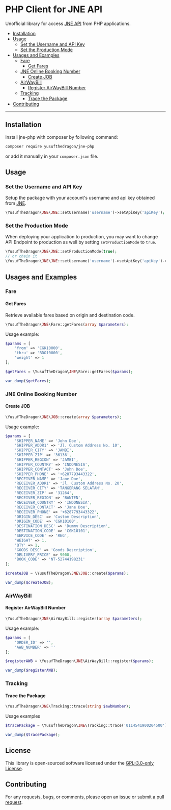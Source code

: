 # PHP Client for JNE API

Unofficial library for access [JNE API](https://apidash.jne.co.id/) from PHP applications.

- [Installation](#installation)
- [Usage](#usage)
  - [Set the Username and API Key](#set-the-username-and-api-key)
  - [Set the Production Mode](#set-the-production-mode)
- [Usages and Examples](#usages-and-examples)
  - [Fare](#fare)
    - [Get Fares](#get-fares)
  - [JNE Online Booking Number](#jne-online-booking-number)
    - [Create JOB](#create-job)
  - [AirWayBill](#airwaybill)
    - [Register AirWayBill Number](#register-airwaybill-number)
  - [Tracking](#tracking)
    - [Trace the Package](#trace-the-package)
- [Contributing](#contributing)

---

## Installation

Install jne-php with composer by following command:

```bash
composer require yusufthedragon/jne-php
```

or add it manually in your `composer.json` file.

## Usage

### Set the Username and API Key

Setup the package with your account's username and api key obtained from [JNE](https://apidash.jne.co.id).

```php
\YusufTheDragon\JNE\JNE::setUsername('username')->setApiKey('apiKey');
```

### Set the Production Mode

When deploying your application to production, you may want to change API Endpoint to production as well by setting `setProductionMode` to `true`.

```php
\YusufTheDragon\JNE\JNE::setProductionMode(true);
// or chain it
\YusufTheDragon\JNE\JNE::setUsername('username')->setApiKey('apiKey')->setProductionMode(true);
```

## Usages and Examples

### Fare

#### Get Fares

Retrieve available fares based on origin and destination code.

```php
\YusufTheDragon\JNE\Fare::getFares(array $parameters);
```

Usage example:

```php
$params = [
    'from' => 'CGK10000',
    'thru' => 'BDO10000',
    'weight' => 1
];

$getFares = \YusufTheDragon\JNE\Fare::getFares($params);

var_dump($getFares);
```

### JNE Online Booking Number

#### Create JOB

```php
\YusufTheDragon\JNE\JOB::create(array $parameters);
```

Usage example:

```php
$params = [
    'SHIPPER_NAME' => 'John Doe',
    'SHIPPER_ADDR1' => 'Jl. Custom Address No. 10',
    'SHIPPER_CITY' => 'JAMBI',
    'SHIPPER_ZIP' => '36136',
    'SHIPPER_REGION' => 'JAMBI',
    'SHIPPER_COUNTRY' => 'INDONESIA',
    'SHIPPER_CONTACT' => 'John Doe',
    'SHIPPER_PHONE' => '+6287793443322',
    'RECEIVER_NAME' => 'Jane Doe',
    'RECEIVER_ADDR1' => 'Jl. Custom Address No. 20',
    'RECEIVER_CITY' => 'TANGERANG SELATAN',
    'RECEIVER_ZIP' => '31264',
    'RECEIVER_REGION' => 'BANTEN',
    'RECEIVER_COUNTRY' => 'INDONESIA',
    'RECEIVER_CONTACT' => 'Jane Doe',
    'RECEIVER_PHONE' => '+6287793443322',
    'ORIGIN_DESC' => 'Custom Description',
    'ORIGIN_CODE' => 'CGK10100',
    'DESTINATION_DESC' => 'Dummy Description',
    'DESTINATION_CODE' => 'CGK10101',
    'SERVICE_CODE' => 'REG',
    'WEIGHT' => 1,
    'QTY' => 1,
    'GOODS_DESC' => 'Goods Description',
    'DELIVERY_PRICE' => 9000,
    'BOOK_CODE' => 'NT-52744198231'
];

$createJOB = \YusufTheDragon\JNE\JOB::create($params);

var_dump($createJOB);
```

### AirWayBill

#### Register AirWayBill Number

```php
\YusufTheDragon\JNE\AirWayBill::register(array $parameters);
```

Usage example:

```php
$params = [
    'ORDER_ID' => '',
    'AWB_NUMBER' => ''
];

$registerAWB = \YusufTheDragon\JNE\AirWayBill::register($params);

var_dump($registerAWB);
```

### Tracking

#### Trace the Package

```php
\YusufTheDragon\JNE\Tracking::trace(string $awbNumber);
```

Usage examples

```php
$tracePackage = \YusufTheDragon\JNE\Tracking::trace('0114541900204500');

var_dump($tracePackage);
```

## License
This library is open-sourced software licensed under the [GPL-3.0-only License](https://opensource.org/licenses/gpl-3.0.html).

## Contributing

For any requests, bugs, or comments, please open an [issue](https://github.com/yusufthedragon/jne-php/issues) or [submit a pull request](https://github.com/yusufthedragon/jne-php/pulls).
